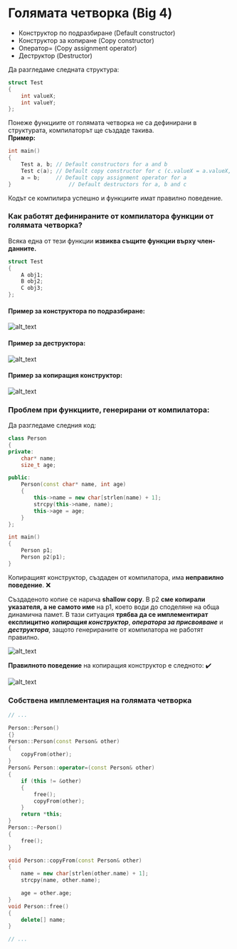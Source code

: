 # Голямата четворка (Big 4)

- Конструктор по подразбиране (Default constructor)
- Конструктор за копиране (Copy constructor)
- Оператор= (Copy assignment operator)
- Деструктор (Destructor)

Да разгледаме следната структура:
```c++
struct Test
{
	int valueX;
	int valueY;
};
```
Понеже функциите от голямата четворка не са дефинирани в структурата, компилаторът ще създаде такива.  
**Пример:**
```c++
int main()
{
	Test a, b; // Default constructors for a and b
	Test c(a); // Default copy constructor for c (c.valueX = a.valueX, c.valueY = a.valueY is what the compiler does)
	a = b;     // Default copy assignment operator for a
}                  // Default destructors for a, b and c
```
Кодът се компилира успешно и функциите имат правилно поведение.

### Как работят дефинираните от компилатора функции от голямата четворка?

Всяка една от тези функции **извиква същите функции върху член-данните.**
```c++
struct Test
{	
	A obj1;
	B obj2;
	C obj3;
};
```

#### Пример за конструктора по подразбиране:
![alt_text](https://i.ibb.co/N7br0ZX/default-Constr.png)

#### Пример за деструктора:
![alt_text](https://i.ibb.co/t3rCZFK/default-Destr.png)

#### Пример за копиращия конструктор:
![alt_text](https://i.ibb.co/mCBdWRt/copy-Constr.png)

### Проблем при функциите, генерирани от компилатора:
Да разгледаме следния код:
```c++
class Person
{
private:
    char* name;
    size_t age;

public:
    Person(const char* name, int age)
    {
        this->name = new char[strlen(name) + 1];
        strcpy(this->name, name);
        this->age = age;
    }
};

int main()
{
    Person p1;
    Person p2(p1);
}
```
Копиращият конструктор, създаден от компилатора, има **неправилно поведение**. :x:

Създаденото копие се нарича **shallow copy**. В p2 **сме копирали указателя, а не самото име** на p1, което води до споделяне на обща динамична памет. В тази ситуация **трябва да се имплементират експлицитно** ***копиращия конструктор***, ***оператора за присвояване*** и ***деструктора***, защото генерираните от компилатора не работят правилно.

![alt_text](https://i.ibb.co/DKJcjtk/shallow-Copy.png)

**Правилното поведение** на копиращия конструктор е следното: :heavy_check_mark:

![alt_text](https://i.ibb.co/LCcJDLx/right-Copy.png)

### Собствена имплементация на голямата четворка
```c++
// ...

Person::Person()
{}
Person::Person(const Person& other)
{
	copyFrom(other);
}
Person& Person::operator=(const Person& other)
{
	if (this != &other)
	{
		free();
		copyFrom(other);
	}
	return *this;
}
Person::~Person()
{
	free();
}

void Person::copyFrom(const Person& other)
{
	name = new char[strlen(other.name) + 1];
	strcpy(name, other.name);

	age = other.age;
}
void Person::free()
{
	delete[] name;
}

// ...
```
